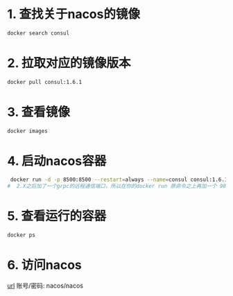# 1. 查找关于nacos的镜像
```sh
docker search consul
```
# 2. 拉取对应的镜像版本
```sh
docker pull consul:1.6.1
```

# 3. 查看镜像
```sh
docker images
```
# 4. 启动nacos容器
```sh
 docker run -d -p 8500:8500 --restart=always --name=consul consul:1.6.1 agent -server -bootstrap -ui -node=1 -client='0.0.0.0'
#  2.X之后加了一个grpc的远程通信端口，所以在你的docker run 原命令之上再加一个 9848的端口进行映射就ok
```

# 5. 查看运行的容器
```sh
docker ps
```

# 6. 访问nacos
[url](https://poplarnacos.cpolar.top/nacos)
账号/密码: nacos/nacos